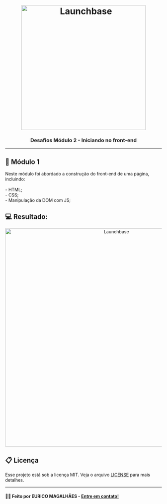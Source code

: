 <h1 align="center">
    <img alt="Launchbase" src="https://storage.googleapis.com/golden-wind/bootcamp-launchbase/logo.png" width="400px" />
</h1>

<h3 align="center">
  Desafios Módulo 2 - Iniciando no front-end
</h3>

<hr>

## 📎 Módulo 1

<p> Neste módulo foi abordado a construção do front-end de uma página, incluindo:<br><br>
- HTML;<br>
- CSS;<br>
- Manipulação da DOM com JS;<br>

## 💻 Resultado:

<p align="center">
<img alt="Launchbase" src="ezgif.com-video-to-gif" width="700px" />
</p>

## 📋 Licença

Esse projeto está sob a licença MIT. Veja o arquivo [LICENSE](../LICENSE) para mais detalhes.

<hr>

#### 🙋‍♂️ Feito por EURICO MAGALHÃES - [Entre em contato!](https://www.linkedin.com/in/eurico-magalh%C3%A3es/)
